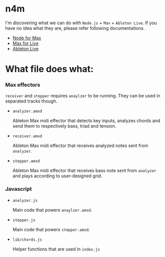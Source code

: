# n4m

I'm discovering what we can do with `Node.js` + `Max` + `Ableton Live`. If you have no idea what they are, please refer following documentations.

* [Node for Max](https://docs.cycling74.com/nodeformax/api/)
* [Max for Live](https://docs.cycling74.com/max5/vignettes/intro/doclive.html)
* [Ableton Live](https://www.ableton.com/en/manual/welcome-to-live/)

# What file does what:

### Max effectors

`receiver` and `stepper` requires `anaylzer` to be running. They can be used in separated tracks though.

* `analyzer.amxd`

  Ableton Max midi effector that detects key inputs, analyzes chords and send them to respectively bass, triad and tension.

* `receiver.amxd`

  Ableton Max midi effector that receives analyzed notes sent from `analyzer`.

* `stepper.amxd`

  Ableton Max midi effector that receives bass note sent from `analyzer` and plays according to user-designed grid.

### Javascript

* `analyzer.js`

  Main code that powers `anaylzer.amxd`.

* `stepper.js`

  Main code that powers `stepper.amxd`.

* `lib/chords.js`

  Helper functions that are used in `index.js`

